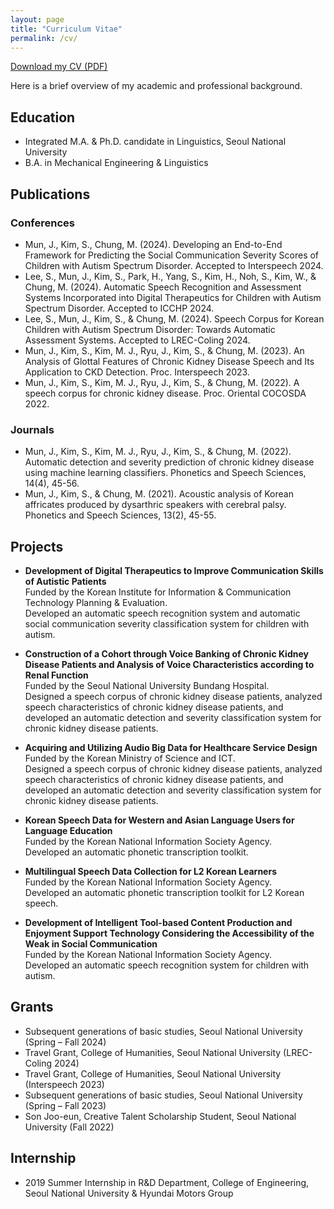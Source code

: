```yaml
---
layout: page
title: "Curriculum Vitae"
permalink: /cv/
---
```


[Download my CV (PDF)](cv_240825.pdf)

Here is a brief overview of my academic and professional background.

## Education
- Integrated M.A. & Ph.D. candidate in Linguistics, Seoul National University
- B.A. in Mechanical Engineering & Linguistics

## Publications

### Conferences
- Mun, J., Kim, S., Chung, M. (2024). Developing an End-to-End Framework for Predicting the Social Communication Severity Scores of Children with Autism Spectrum Disorder. Accepted to Interspeech 2024.
- Lee, S., Mun, J., Kim, S., Park, H., Yang, S., Kim, H., Noh, S., Kim, W., & Chung, M. (2024). Automatic Speech Recognition and Assessment Systems Incorporated into Digital Therapeutics for Children with Autism Spectrum Disorder. Accepted to ICCHP 2024.
- Lee, S., Mun, J., Kim, S., & Chung, M. (2024). Speech Corpus for Korean Children with Autism Spectrum Disorder: Towards Automatic Assessment Systems. Accepted to LREC-Coling 2024.
- Mun, J., Kim, S., Kim, M. J., Ryu, J., Kim, S., & Chung, M. (2023). An Analysis of Glottal Features of Chronic Kidney Disease Speech and Its Application to CKD Detection. Proc. Interspeech 2023.
- Mun, J., Kim, S., Kim, M. J., Ryu, J., Kim, S., & Chung, M. (2022). A speech corpus for chronic kidney disease. Proc. Oriental COCOSDA 2022.

### Journals
- Mun, J., Kim, S., Kim, M. J., Ryu, J., Kim, S., & Chung, M. (2022). Automatic detection and severity prediction of chronic kidney disease using machine learning classifiers. Phonetics and Speech Sciences, 14(4), 45-56.
- Mun, J., Kim, S., & Chung, M. (2021). Acoustic analysis of Korean affricates produced by dysarthric speakers with cerebral palsy. Phonetics and Speech Sciences, 13(2), 45-55.

## Projects
- **Development of Digital Therapeutics to Improve Communication Skills of Autistic Patients**  
  Funded by the Korean Institute for Information & Communication Technology Planning & Evaluation.  
  Developed an automatic speech recognition system and automatic social communication severity classification system for children with autism.
  
- **Construction of a Cohort through Voice Banking of Chronic Kidney Disease Patients and Analysis of Voice Characteristics according to Renal Function**  
  Funded by the Seoul National University Bundang Hospital.  
  Designed a speech corpus of chronic kidney disease patients, analyzed speech characteristics of chronic kidney disease patients, and developed an automatic detection and severity classification system for chronic kidney disease patients.
  
- **Acquiring and Utilizing Audio Big Data for Healthcare Service Design**  
  Funded by the Korean Ministry of Science and ICT.  
  Designed a speech corpus of chronic kidney disease patients, analyzed speech characteristics of chronic kidney disease patients, and developed an automatic detection and severity classification system for chronic kidney disease patients.
  
- **Korean Speech Data for Western and Asian Language Users for Language Education**  
  Funded by the Korean National Information Society Agency.  
  Developed an automatic phonetic transcription toolkit.
  
- **Multilingual Speech Data Collection for L2 Korean Learners**  
  Funded by the Korean National Information Society Agency.  
  Developed an automatic phonetic transcription toolkit for L2 Korean speech.
  
- **Development of Intelligent Tool-based Content Production and Enjoyment Support Technology Considering the Accessibility of the Weak in Social Communication**  
  Funded by the Korean National Information Society Agency.  
  Developed an automatic speech recognition system for children with autism.

## Grants
- Subsequent generations of basic studies, Seoul National University (Spring – Fall 2024)
- Travel Grant, College of Humanities, Seoul National University (LREC-Coling 2024)
- Travel Grant, College of Humanities, Seoul National University (Interspeech 2023)
- Subsequent generations of basic studies, Seoul National University (Spring – Fall 2023)
- Son Joo-eun, Creative Talent Scholarship Student, Seoul National University (Fall 2022)

## Internship
- 2019 Summer Internship in R&D Department, College of Engineering, Seoul National University & Hyundai Motors Group


